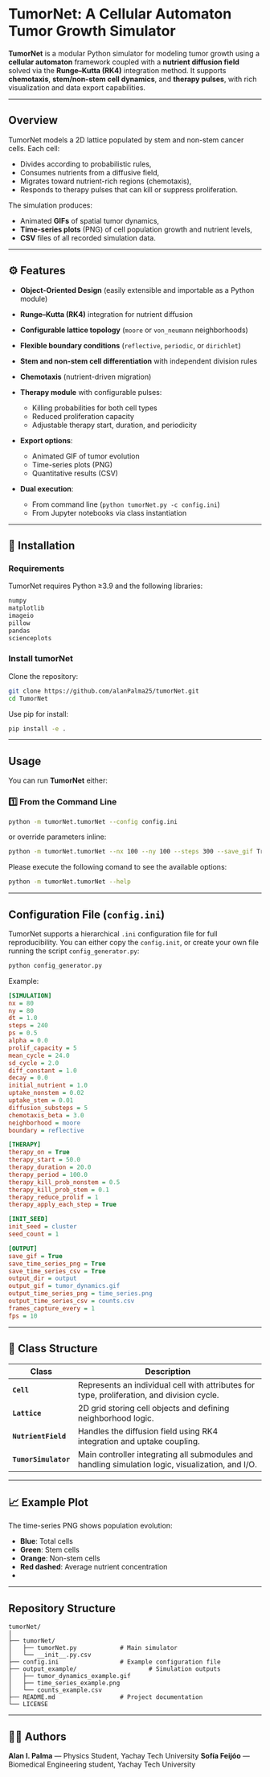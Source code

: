 # TumorNet: A Cellular Automaton Tumor Growth Simulator

**TumorNet** is a modular Python simulator for modeling tumor growth using a **cellular automaton** framework coupled with a **nutrient diffusion field** solved via the **Runge–Kutta (RK4)** integration method.
It supports **chemotaxis**, **stem/non-stem cell dynamics**, and **therapy pulses**, with rich visualization and data export capabilities.

---

## Overview

TumorNet models a 2D lattice populated by stem and non-stem cancer cells. Each cell:

* Divides according to probabilistic rules,
* Consumes nutrients from a diffusive field,
* Migrates toward nutrient-rich regions (chemotaxis),
* Responds to therapy pulses that can kill or suppress proliferation.

The simulation produces:

* Animated **GIFs** of spatial tumor dynamics,
* **Time-series plots** (PNG) of cell population growth and nutrient levels,
* **CSV** files of all recorded simulation data.

---

## ⚙️ Features

* **Object-Oriented Design** (easily extensible and importable as a Python module)
* **Runge–Kutta (RK4)** integration for nutrient diffusion
* **Configurable lattice topology** (`moore` or `von_neumann` neighborhoods)
* **Flexible boundary conditions** (`reflective`, `periodic`, or `dirichlet`)
* **Stem and non-stem cell differentiation** with independent division rules
* **Chemotaxis** (nutrient-driven migration)
* **Therapy module** with configurable pulses:

  * Killing probabilities for both cell types
  * Reduced proliferation capacity
  * Adjustable therapy start, duration, and periodicity
* **Export options**:

  * Animated GIF of tumor evolution
  * Time-series plots (PNG)
  * Quantitative results (CSV)
    
* **Dual execution**:

  * From command line (`python tumorNet.py -c config.ini`)
  * From Jupyter notebooks via class instantiation

---

## 🧩 Installation

### Requirements

TumorNet requires Python ≥3.9 and the following libraries:

```bash
numpy
matplotlib
imageio
pillow
pandas
scienceplots
```

### Install **tumorNet**

Clone the repository:

```bash
git clone https://github.com/alanPalma25/tumorNet.git
cd TumorNet
```
Use pip for install:

```bash
pip install -e .
```

---

## Usage

You can run **TumorNet** either:

### 1️⃣ From the Command Line

```bash
python -m tumorNet.tumorNet --config config.ini
```

or override parameters inline:

```bash
python -m tumorNet.tumorNet --nx 100 --ny 100 --steps 300 --save_gif True
```

Please execute the following comand to see the available options:

```bash
python -m tumorNet.tumorNet --help
```

---
## Configuration File (`config.ini`)

TumorNet supports a hierarchical `.ini` configuration file for full reproducibility. You can either copy the `config.init`, or create your own file running the script `config_generator.py`:

```bash
python config_generator.py
```

Example:

```ini
[SIMULATION]
nx = 80
ny = 80
dt = 1.0
steps = 240
ps = 0.5
alpha = 0.0
prolif_capacity = 5
mean_cycle = 24.0
sd_cycle = 2.0
diff_constant = 1.0
decay = 0.0
initial_nutrient = 1.0
uptake_nonstem = 0.02
uptake_stem = 0.01
diffusion_substeps = 5
chemotaxis_beta = 3.0
neighborhood = moore
boundary = reflective

[THERAPY]
therapy_on = True
therapy_start = 50.0
therapy_duration = 20.0
therapy_period = 100.0
therapy_kill_prob_nonstem = 0.5
therapy_kill_prob_stem = 0.1
therapy_reduce_prolif = 1
therapy_apply_each_step = True

[INIT_SEED]
init_seed = cluster
seed_count = 1

[OUTPUT]
save_gif = True
save_time_series_png = True
save_time_series_csv = True
output_dir = output
output_gif = tumor_dynamics.gif
output_time_series_png = time_series.png
output_time_series_csv = counts.csv
frames_capture_every = 1
fps = 10
```
---

## 🧠 Class Structure

| Class                | Description                                                                                       |
| -------------------- | ------------------------------------------------------------------------------------------------- |
| **`Cell`**           | Represents an individual cell with attributes for type, proliferation, and division cycle.        |
| **`Lattice`**        | 2D grid storing cell objects and defining neighborhood logic.                                     |
| **`NutrientField`**  | Handles the diffusion field using RK4 integration and uptake coupling.                            |
| **`TumorSimulator`** | Main controller integrating all submodules and handling simulation logic, visualization, and I/O. |

---

## 📈 Example Plot

The time-series PNG shows population evolution:

* **Blue**: Total cells
* **Green**: Stem cells
* **Orange**: Non-stem cells
* **Red dashed**: Average nutrient concentration
* 

---

## Repository Structure

```
tumorNet/
│
├── tumorNet/                  
│   ├── tumorNet.py            # Main simulator
│   └── __init__.py.csv        
├── config.ini                 # Example configuration file
├── output_example/                    # Simulation outputs
│   ├── tumor_dynamics_example.gif
│   ├── time_series_example.png
│   └── counts_example.csv
├── README.md                  # Project documentation
└── LICENSE      
```

---

## 🧑‍💻 Authors

**Alan I. Palma** — Physics Student, Yachay Tech University
**Sofía Feijóo** — Biomedical Engineering student, Yachay Tech University


